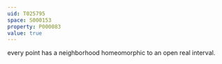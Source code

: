 ```yaml
---
uid: T025795
space: S000153
property: P000083
value: true
---
```


every point has a neighborhood homeomorphic to an open real interval.

